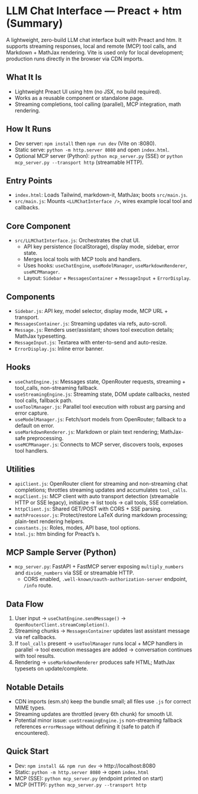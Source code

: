 # LLM Chat Interface — Preact + htm (Summary)

A lightweight, zero-build LLM chat interface built with Preact and htm. It supports streaming responses, local and remote (MCP) tool calls, and Markdown + MathJax rendering. Vite is used only for local development; production runs directly in the browser via CDN imports.

## What It Is
- Lightweight Preact UI using htm (no JSX, no build required).
- Works as a reusable component or standalone page.
- Streaming completions, tool calling (parallel), MCP integration, math rendering.

## How It Runs
- Dev server: `npm install` then `npm run dev` (Vite on :8080).
- Static serve: `python -m http.server 8080` and open `index.html`.
- Optional MCP server (Python): `python mcp_server.py` (SSE) or `python mcp_server.py --transport http` (streamable HTTP).

## Entry Points
- `index.html`: Loads Tailwind, markdown-it, MathJax; boots `src/main.js`.
- `src/main.js`: Mounts `<LLMChatInterface />`, wires example local tool and callbacks.

## Core Component
- `src/LLMChatInterface.js`: Orchestrates the chat UI.
  - API key persistence (localStorage), display mode, sidebar, error state.
  - Merges local tools with MCP tools and handlers.
  - Uses hooks: `useChatEngine`, `useModelManager`, `useMarkdownRenderer`, `useMCPManager`.
  - Layout: `Sidebar` + `MessagesContainer` + `MessageInput` + `ErrorDisplay`.

## Components
- `Sidebar.js`: API key, model selector, display mode, MCP URL + transport.
- `MessagesContainer.js`: Streaming updates via refs, auto-scroll.
- `Message.js`: Renders user/assistant; shows tool execution details; MathJax typesetting.
- `MessageInput.js`: Textarea with enter-to-send and auto-resize.
- `ErrorDisplay.js`: Inline error banner.

## Hooks
- `useChatEngine.js`: Messages state, OpenRouter requests, streaming + tool_calls, non-streaming fallback.
- `useStreamingEngine.js`: Streaming state, DOM update callbacks, nested tool calls, fallback path.
- `useToolManager.js`: Parallel tool execution with robust arg parsing and error capture.
- `useModelManager.js`: Fetch/sort models from OpenRouter; fallback to a default on error.
- `useMarkdownRenderer.js`: Markdown or plain text rendering; MathJax-safe preprocessing.
- `useMCPManager.js`: Connects to MCP server, discovers tools, exposes tool handlers.

## Utilities
- `apiClient.js`: OpenRouter client for streaming and non-streaming chat completions; throttles streaming updates and accumulates `tool_calls`.
- `mcpClient.js`: MCP client with auto transport detection (streamable HTTP or SSE legacy), initialize → list tools → call tools, SSE correlation.
- `httpClient.js`: Shared GET/POST with CORS + SSE parsing.
- `mathProcessor.js`: Protect/restore LaTeX during markdown processing; plain-text rendering helpers.
- `constants.js`: Roles, modes, API base, tool options.
- `html.js`: htm binding for Preact’s `h`.

## MCP Sample Server (Python)
- `mcp_server.py`: FastAPI + FastMCP server exposing `multiply_numbers` and `divide_numbers` via SSE or streamable HTTP.
  - CORS enabled, `.well-known/oauth-authorization-server` endpoint, `/info` route.

## Data Flow
1. User input → `useChatEngine.sendMessage()` → `OpenRouterClient.streamCompletion()`.
2. Streaming chunks → `MessagesContainer` updates last assistant message via ref callbacks.
3. If `tool_calls` present → `useToolManager` runs local + MCP handlers in parallel → tool execution messages are added → conversation continues with tool results.
4. Rendering → `useMarkdownRenderer` produces safe HTML; MathJax typesets on update/complete.

## Notable Details
- CDN imports (esm.sh) keep the bundle small; all files use `.js` for correct MIME types.
- Streaming updates are throttled (every 6th chunk) for smooth UI.
- Potential minor issue: `useStreamingEngine.js` non-streaming fallback references `errorMessage` without defining it (safe to patch if encountered).

## Quick Start
- Dev: `npm install && npm run dev` → http://localhost:8080
- Static: `python -m http.server 8080` → open `index.html`
- MCP (SSE): `python mcp_server.py` (endpoint printed on start)
- MCP (HTTP): `python mcp_server.py --transport http`

